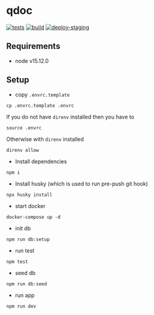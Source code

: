 # qdoc

[![tests](https://github.com/qdoctech/qdoc/actions/workflows/tests-ci.yaml/badge.svg?branch=main)](https://github.com/qdoctech/qdoc/actions/workflows/tests-ci.yaml)
[![build](https://github.com/qdoctech/qdoc/actions/workflows/build-ci.yaml/badge.svg?branch=main)](https://github.com/qdoctech/qdoc/actions/workflows/build-ci.yaml)
[![deploy-staging](https://github.com/qdoctech/qdoc/actions/workflows/deploy-staging.yaml/badge.svg?branch=main)](https://github.com/qdoctech/qdoc/actions/workflows/deploy-staging.yaml)

## Requirements
- node v15.12.0

## Setup

- copy `.envrc.template`
```shell
cp .envrc.template .envrc
```

If you do not have `direnv` installed then you have to
```
source .envrc
```

Otherwise with `direnv` installed
```
direnv allow
```

- Install dependencies
```
npm i
```

- Install husky (which is used to run pre-push git hook)
```
npx husky install
```

- start docker
```shell
docker-compose up -d
```

- init db
```shell
npm run db:setup
```

- run test
```shell
npm test
```

- seed db
```shell
npm run db:seed
```


- run app
```shell
npm run dev
```
